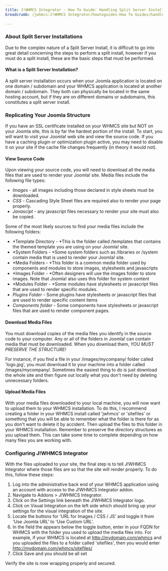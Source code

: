```yaml
---
title: J!WHMCS Integrator - How To Guide: Handling Split Server Installations
breadcrumb: /jwhmcs:J!WHMCS Integrator/howtoguides:How To Guides/handlesplitserver:Handling Split Server Installations/
 
---
```


### About Split Server Installations

Due to the complex nature of a Split Server Install, it is difficult to go into great detail concerning the steps to perform a split install, however if you must do a split install, these are the basic steps that must be performed.

#### What is a Split Server Installation?

A split server installation occurs when your Joomla application is located on one domain / subdomain and your WHMCS application is located at another domain / subdomain.  They both can physically be located in the same hosting account, but if they are on different domains or subdomains, this constitutes a split server install.

### Replicating Your Joomla Structure

If you have an SSL certificate installed on your WHMCS site but NOT on your Joomla site, this is by far the hardest portion of the install.  To start, you will want to visit your Joomla! web site and view the source code. If you have a caching plugin or optimization plugin active, you may need to disable it on your site if the cache file changes frequently (in theory it would not).

#### View Source Code

Upon viewing your source code, you will need to download all the media files that are used to render your Joomla! site.  Media files include the following file types:

* *Images* - all images including those declared in style sheets must be downloaded.
* *CSS* - Cascading Style Sheet files are required also to render your page properly.
* *Javascipt* - any javascript files necessary to render your site must also be copied.

Some of the most likely sources to find your media files include the following folders:

* *Template Directory - *This is the folder called /templates that contains the themed template you are using on your Joomla! site.
* *System Folders - *Some system folders such as /libraries or /system contain media that is used to render your Joomla! site.
* *Media Folders - *This folder is a common media folder used by components and modules to store images, stylesheets and javascripts
* *Images Folder - *Often designers will use the images folder to store images. Note that Joomla! also uses this folder for system content
* *Modules Folder - *Some modules have stylesheets or javascript files that are used to render specific modules.
* *Plugins Folder -* Some plugins have stylesheets or javascript files that are used to render specific content items
* *Components folder* - Some components have stylesheets or javascript files that are used to render component pages.

#### Download Media Files

You must download copies of the media files you identify in the source code to your computer. Any or all of the folders in Joomla! can contain media that must be downloaded. When you download them, *YOU MUST PRESERVE THE STRUCTURE!*

For instance, if you find a file in your /images/mycompany/ folder called 'logo.jpg', you must download it to your machine into a folder called /images/mycompany/. Sometimes the easiest thing to do is just download the whole site and then figure out locally what you don't need by deleting unnecessary folders.

#### Upload Media Files

With your media files downloaded to your local machine, you will now want to upload them to your WHMCS installation.  To do this, I recommend creating a folder in your WHMCS install called 'jwhmcs' or 'sitefiles' or something that you will be able to remember what the folder is there for as you don't want to delete it by accident.  Then upload the files to this folder in your WHMCS installation.  Remember to preserve the directory structures as you upload them.  This can take some time to complete depending on how many files you are working with.

### Configuring J!WHMCS Integrator

With the files uploaded to your site, the final step is to tell J!WHMCS Integrator where those files are so that the site will render properly.  To do this, follow these steps:

1. Log into the administrative back end of your WHMCS application using an account with access to the J!WHMCS Integrator addon.
2. Navigate to Addons > J!WHMCS Integrator.
3. Click on the Settings link beneath the J!WHMCS Integrator logo.
4. Click on Visual Integration on the left side which should bring up your settings for the visual integration of the site.
5. Locate the buttons for 'URL for Images / CSS / JS' and toggle it from 'Use Joomla URL' to 'Use Custom URL'.
6. In the field the appears below the toggle button, enter in your FQDN for WHMCS with the folder you used to upload the media files into.  For example, if your WHMCS is located at http://mydomain.com/whmcs and you uploaded the files to a folder called 'sitefiles', then you would enter http://mydomain.com/whmcs/sitefiles/
7. Click Save and you should be all set


Verify the site is now wrapping properly and secured.
